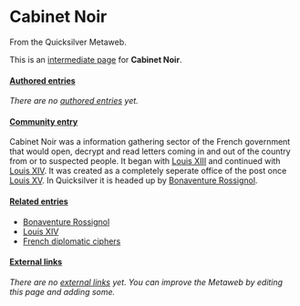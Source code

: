 
# Cabinet Noir

From the Quicksilver Metaweb.

This is an [intermediate page](/metaweb-intermediate-page) for 
**Cabinet Noir**.


#### [Authored entries](/metaweb-authored-entry)


*There are no [authored entries](/metaweb-authored-entry) yet.*

#### [Community entry](/metaweb-community-entry)


Cabinet Noir was a information gathering sector of the French government that would open, decrypt and read letters coming in and out of the country from or to suspected people. It began with [Louis XIII](/louis-xiii) and continued with [Louis XIV](/louis-xiv). It was created as a completely seperate office of the post once [Louis XV](/louis-xv). In Quicksilver it is headed up by [Bonaventure Rossignol](/bonaventure-rossignol). 

#### [Related entries](/metaweb-related-entry)


* [Bonaventure Rossignol](/bonaventure-rossignol)
* [Louis XIV](/louis-xiv)
* [French diplomatic ciphers](/french-diplomatic-ciphers)


#### [External links](/metaweb-external-links)


*There are no [external links](/metaweb-external-links) yet. You can improve the Metaweb by editing this page and adding some.*
